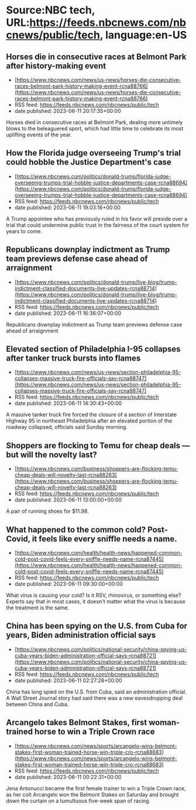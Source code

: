 # Source:NBC tech, URL:https://feeds.nbcnews.com/nbcnews/public/tech, language:en-US

## Horses die in consecutive races at Belmont Park after history-making event
 - [https://www.nbcnews.com/news/us-news/horses-die-consecutive-races-belmont-park-history-making-event-rcna88766](https://www.nbcnews.com/news/us-news/horses-die-consecutive-races-belmont-park-history-making-event-rcna88766)
 - RSS feed: https://feeds.nbcnews.com/nbcnews/public/tech
 - date published: 2023-06-11 20:17:35+00:00

Horses died in consecutive races at Belmont Park, dealing more untimely blows to the beleaguered sport, which had little time to celebrate its most uplifting events of the year.

## How the Florida judge overseeing Trump's trial could hobble the Justice Department's case
 - [https://www.nbcnews.com/politics/donald-trump/florida-judge-overseeing-trumps-trial-hobble-justice-departments-case-rcna88694](https://www.nbcnews.com/politics/donald-trump/florida-judge-overseeing-trumps-trial-hobble-justice-departments-case-rcna88694)
 - RSS feed: https://feeds.nbcnews.com/nbcnews/public/tech
 - date published: 2023-06-11 19:03:16+00:00

A Trump appointee who has previously ruled in his favor will preside over a trial that could undermine public trust in the fairness of the court system for years to come.

## Republicans downplay indictment as Trump team previews defense case ahead of arraignment
 - [https://www.nbcnews.com/politics/donald-trump/live-blog/trump-indictment-classified-documents-live-updates-rcna88714](https://www.nbcnews.com/politics/donald-trump/live-blog/trump-indictment-classified-documents-live-updates-rcna88714)
 - RSS feed: https://feeds.nbcnews.com/nbcnews/public/tech
 - date published: 2023-06-11 16:36:07+00:00

Republicans downplay indictment as Trump team previews defense case ahead of arraignment

## Elevated section of Philadelphia I-95 collapses after  tanker truck bursts into flames
 - [https://www.nbcnews.com/news/us-news/section-philadelphia-95-collapses-massive-truck-fire-officials-say-rcna88747](https://www.nbcnews.com/news/us-news/section-philadelphia-95-collapses-massive-truck-fire-officials-say-rcna88747)
 - RSS feed: https://feeds.nbcnews.com/nbcnews/public/tech
 - date published: 2023-06-11 14:30:43+00:00

A massive tanker truck fire forced the closure of a section of Interstate Highway 95 in northeast Philadelphia after an elevated portion of the roadway collapsed, officials said Sunday morning.

## Shoppers are flocking to Temu for cheap deals — but will the novelty last?
 - [https://www.nbcnews.com/business/shoppers-are-flocking-temu-cheap-deals-will-novelty-last-rcna88263](https://www.nbcnews.com/business/shoppers-are-flocking-temu-cheap-deals-will-novelty-last-rcna88263)
 - RSS feed: https://feeds.nbcnews.com/nbcnews/public/tech
 - date published: 2023-06-11 13:00:00+00:00

A pair of running shoes for $11.98.

## What happened to the common cold? Post-Covid, it feels like every sniffle needs a name.
 - [https://www.nbcnews.com/health/health-news/happened-common-cold-post-covid-feels-every-sniffle-needs-name-rcna87445](https://www.nbcnews.com/health/health-news/happened-common-cold-post-covid-feels-every-sniffle-needs-name-rcna87445)
 - RSS feed: https://feeds.nbcnews.com/nbcnews/public/tech
 - date published: 2023-06-11 09:30:00+00:00

What virus is causing your cold? Is it RSV, rhinovirus, or something else? Experts say that in most cases, it doesn't matter what the virus is because the treatment is the same.

## China has been spying on the U.S. from Cuba for years, Biden administration official says
 - [https://www.nbcnews.com/politics/national-security/china-spying-us-cuba-years-biden-administration-official-says-rcna88721](https://www.nbcnews.com/politics/national-security/china-spying-us-cuba-years-biden-administration-official-says-rcna88721)
 - RSS feed: https://feeds.nbcnews.com/nbcnews/public/tech
 - date published: 2023-06-11 02:27:28+00:00

China has long spied on the U.S. from Cuba, said an administration official. A Wall Street Journal story had said there was a new eavesdropping deal between China and Cuba.

## Arcangelo takes Belmont Stakes, first woman-trained horse to win a Triple Crown race
 - [https://www.nbcnews.com/news/sports/arcangelo-wins-belmont-stakes-first-woman-trained-horse-win-triple-cro-rcna88683](https://www.nbcnews.com/news/sports/arcangelo-wins-belmont-stakes-first-woman-trained-horse-win-triple-cro-rcna88683)
 - RSS feed: https://feeds.nbcnews.com/nbcnews/public/tech
 - date published: 2023-06-11 00:22:31+00:00

Jena Antonucci became the first female trainer to win a Triple Crown race, as her colt Arcangelo won the Belmont Stakes on Saturday and brought down the curtain on a tumultuous five-week span of racing.

